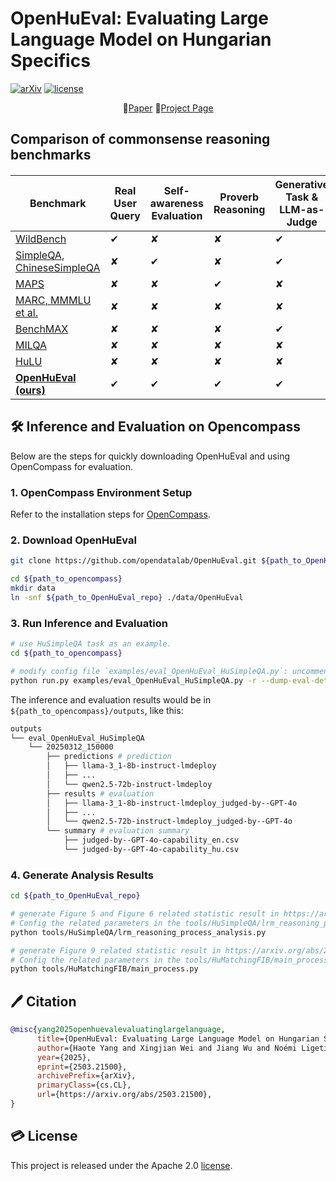 # OpenHuEval: Evaluating Large Language Model on Hungarian Specifics

[![arXiv](https://img.shields.io/badge/arXiv-2503.21500-b31b1b.svg)](https://arxiv.org/abs/2503.21500)
[![license](https://img.shields.io/github/license/InternLM/opencompass.svg)](./LICENSE)

<div align="center">

📃[Paper](https://arxiv.org/abs/2503.21500)
🏰[Project Page](https://opendatalab.github.io/OpenHuEval/)

</div>

## Comparison of commonsense reasoning benchmarks

<!-- <style>
.benchmark-table {
    width: 100%;
    border-collapse: collapse;
    text-align: center;
    font-family: Arial, sans-serif;
    margin-top: 20px;
}

.benchmark-table thead {
    background-color: #f1f1f1;
    font-weight: bold;
    position: sticky;
    top: 0; /* 固定表头 */
    z-index: 1; /* 确保表头覆盖内容 */
}

.benchmark-table th, .benchmark-table td {
    border: 1px solid #ddd;
    padding: 8px;
}

/* 表头列样式 */
.benchmark-col {
    text-align: left;
}

.criteria-col {
    width: 12%;
}

/* 表格行样式 */
.benchmark-name {
    text-align: left;
    font-weight: bold;
}

/* 状态：通过 vs. 失败 */
.criteria-result.pass {
    color: green;
    font-weight: bold;
}

.criteria-result.fail {
    color: red;
    font-weight: bold;
}
</style> -->

<section>
    <!-- <h4>Comparison of Related Benchmarks</h4> -->
    <h4></h4>
    <table class="benchmark-table">
        <thead class="fixed-header">
            <tr>
                <th class="benchmark-col">Benchmark</th>
                <th class="criteria-col">Real User Query</th>
                <th class="criteria-col">Self-awareness Evaluation</th>
                <th class="criteria-col">Proverb Reasoning</th>
                <th class="criteria-col">Generative Task & LLM-as-Judge</th>
                <th class="criteria-col">Hungarian Lang</th>
                <th class="criteria-col">Comprehensive Hu-specific</th>
            </tr>
        </thead>
        <tbody>
            <tr>
                <td class="benchmark-name"><a href="https://arxiv.org/abs/2406.04770">WildBench</a></td>
                <td class="criteria-result pass">&#x2714;</td>
                <td class="criteria-result fail">&#x2718;</td>
                <td class="criteria-result fail">&#x2718;</td>
                <td class="criteria-result pass">&#x2714;</td>
                <td class="criteria-result fail">&#x2718;</td>
                <td class="criteria-result fail">&#x2718;</td>
            </tr>
            <tr>
                <td class="benchmark-name"><a href="https://arxiv.org/abs/2411.04368">SimpleQA</a>, <a href="https://arxiv.org/abs/2411.07140">ChineseSimpleQA</a></td>
                <td class="criteria-result fail">&#x2718;</td>
                <td class="criteria-result pass">&#x2714;</td>
                <td class="criteria-result fail">&#x2718;</td>
                <td class="criteria-result pass">&#x2714;</td>
                <td class="criteria-result fail">&#x2718;</td>
                <td class="criteria-result fail">&#x2718;</td>
            </tr>
            <tr>
                <td class="benchmark-name"><a href="https://arxiv.org/abs/2309.08591">MAPS</a></td>
                <td class="criteria-result fail">&#x2718;</td>
                <td class="criteria-result fail">&#x2718;</td>
                <td class="criteria-result pass">&#x2714;</td>
                <td class="criteria-result fail">&#x2718;</td>
                <td class="criteria-result fail">&#x2718;</td>
                <td class="criteria-result fail">&#x2718;</td>
            </tr>
            <tr>
                <td class="benchmark-name"><a href="https://arxiv.org/abs/2307.16039">MARC, MMMLU et al.</a></td>
                <td class="criteria-result fail">&#x2718;</td>
                <td class="criteria-result fail">&#x2718;</td>
                <td class="criteria-result fail">&#x2718;</td>
                <td class="criteria-result fail">&#x2718;</td>
                <td class="criteria-result pass">&#x2714;</td>
                <td class="criteria-result fail">&#x2718;</td>
            </tr>
            <tr>
                <td class="benchmark-name"><a href="https://arxiv.org/abs/2502.07346">BenchMAX</a></td>
                <td class="criteria-result fail">&#x2718;</td>
                <td class="criteria-result fail">&#x2718;</td>
                <td class="criteria-result fail">&#x2718;</td>
                <td class="criteria-result pass">&#x2714;</td>
                <td class="criteria-result pass">&#x2714;</td>
                <td class="criteria-result fail">&#x2718;</td>
            </tr>
            <tr>
                <td class="benchmark-name"><a href="https://aclanthology.org/2023.law-1.19/">MILQA</a></td>
                <td class="criteria-result fail">&#x2718;</td>
                <td class="criteria-result fail">&#x2718;</td>
                <td class="criteria-result fail">&#x2718;</td>
                <td class="criteria-result fail">&#x2718;</td>
                <td class="criteria-result pass">&#x2714;</td>
                <td class="criteria-result fail">&#x2718;</td>
            </tr>
            <tr>
                <td class="benchmark-name"><a href="https://aclanthology.org/2024.lrec-main.733/">HuLU</a></td>
                <td class="criteria-result fail">&#x2718;</td>
                <td class="criteria-result fail">&#x2718;</td>
                <td class="criteria-result fail">&#x2718;</td>
                <td class="criteria-result fail">&#x2718;</td>
                <td class="criteria-result pass">&#x2714;</td>
                <td class="criteria-result fail">&#x2718;</td>
            </tr>
            <tr>
                <td class="benchmark-name"><a href="https://arxiv.org/abs/2503.21500"><strong>OpenHuEval (ours)</strong></td>
                <td class="criteria-result pass">&#x2714;</td>
                <td class="criteria-result pass">&#x2714;</td>
                <td class="criteria-result pass">&#x2714;</td>
                <td class="criteria-result pass">&#x2714;</td>
                <td class="criteria-result pass">&#x2714;</td>
                <td class="criteria-result pass">&#x2714;</td>
            </tr>
        </tbody>
    </table>
</section>

## 🛠️ Inference and Evaluation on Opencompass

Below are the steps for quickly downloading OpenHuEval and using OpenCompass for evaluation.

### 1. OpenCompass Environment Setup

Refer to the installation steps for [OpenCompass](https://github.com/open-compass/OpenCompass/?tab=readme-ov-file#%EF%B8%8F-installation).

### 2. Download OpenHuEval

```bash
git clone https://github.com/opendatalab/OpenHuEval.git ${path_to_OpenHuEval_repo}

cd ${path_to_opencompass}
mkdir data
ln -snf ${path_to_OpenHuEval_repo} ./data/OpenHuEval
```

### 3. Run Inference and Evaluation

```bash
# use HuSimpleQA task as an example.
cd ${path_to_opencompass}

# modify config file `examples/eval_OpenHuEval_HuSimpleQA.py`: uncomment or add models you want to evaluate
python run.py examples/eval_OpenHuEval_HuSimpleQA.py -r --dump-eval-details
```

The inference and evaluation results would be in `${path_to_opencompass}/outputs`, like this:

```bash
outputs
└── eval_OpenHuEval_HuSimpleQA
    └── 20250312_150000
        ├── predictions # prediction
        │   ├── llama-3_1-8b-instruct-lmdeploy
        │   ├── ...
        │   └── qwen2.5-72b-instruct-lmdeploy
        ├── results # evaluation
        │   ├── llama-3_1-8b-instruct-lmdeploy_judged-by--GPT-4o
        │   ├── ...
        │   └── qwen2.5-72b-instruct-lmdeploy_judged-by--GPT-4o
        └── summary # evaluation summary
            ├── judged-by--GPT-4o-capability_en.csv
            └── judged-by--GPT-4o-capability_hu.csv
```

### 4. Generate Analysis Results

```bash
cd ${path_to_OpenHuEval_repo}

# generate Figure 5 and Figure 6 related statistic result in https://arxiv.org/abs/2503.21500
# Config the related parameters in the tools/HuSimpleQA/lrm_reasoning_process_analysis.py according to the tools/HuSimpleQA/README.md before running.
python tools/HuSimpleQA/lrm_reasoning_process_analysis.py

# generate Figure 9 related statistic result in https://arxiv.org/abs/2503.21500
# Config the related parameters in the tools/HuMatchingFIB/main_process.py according to the tools/HuMatchingFIB/README.md before running.
python tools/HuMatchingFIB/main_process.py
```

## 🖊️ Citation

```bibtex
@misc{yang2025openhuevalevaluatinglargelanguage,
      title={OpenHuEval: Evaluating Large Language Model on Hungarian Specifics}, 
      author={Haote Yang and Xingjian Wei and Jiang Wu and Noémi Ligeti-Nagy and Jiaxing Sun and Yinfan Wang and Zijian Győző Yang and Junyuan Gao and Jingchao Wang and Bowen Jiang and Shasha Wang and Nanjun Yu and Zihao Zhang and Shixin Hong and Hongwei Liu and Wei Li and Songyang Zhang and Dahua Lin and Lijun Wu and Gábor Prószéky and Conghui He},
      year={2025},
      eprint={2503.21500},
      archivePrefix={arXiv},
      primaryClass={cs.CL},
      url={https://arxiv.org/abs/2503.21500}, 
}
```

## 💳 License

This project is released under the Apache 2.0 [license](./LICENSE).
